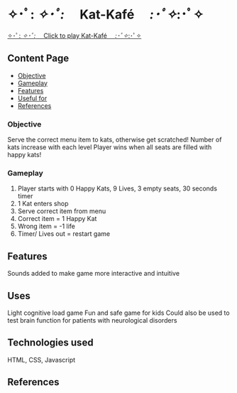 # ✧･ﾟ: *✧･ﾟ:* 　Kat-Kafé　 *:･ﾟ✧*:･ﾟ✧

<a href="https://pages.git.generalassemb.ly/kokocodez/kat-kafe/game.html" target="_blank">✧･ﾟ: *✧･ﾟ:* 　Click to play Kat-Kafé　 *:･ﾟ✧*:･ﾟ✧</a>

## Content Page
  * [Objective](#objective)
  * [Gameplay](#gameplay)
  * [Features](#Features)
  * [Useful for](#Uses)
  * [References](#references)

### Objective
Serve the correct menu item to kats, otherwise get scratched!
Number of kats increase with each level
Player wins when all seats are filled with happy kats!

### Gameplay
1. Player starts with 0 Happy Kats, 9 Lives, 3 empty seats, 30 seconds timer
2. 1 Kat enters shop
3. Serve correct item from menu
4. Correct item = 1 Happy Kat 
5. Wrong item = -1 life
6. Timer/ Lives out = restart game

## Features
Sounds added to make game more interactive and intuitive 

## Uses
Light cognitive load game
Fun and safe game for kids
Could also be used to test brain function for patients with neurological disorders 

## Technologies used
HTML, CSS, Javascript

## References
